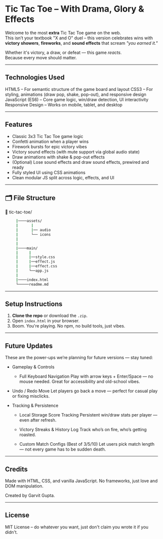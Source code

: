 #  Tic Tac Toe – With Drama, Glory & Effects

Welcome to the most **extra** Tic Tac Toe game on the web.  
This isn’t your textbook "X and O" duel – this version celebrates wins with **victory showers**, **fireworks**, and **sound effects** that scream *"you earned it."*

Whether it's victory, a draw, or defeat — this game *reacts*.  
Because every move should matter.

---
## Technologies Used

HTML5 – For semantic structure of the game board and layout
CSS3 – For styling, animations (draw pop, shake, pop-out), and responsive design
JavaScript (ES6) – Core game logic, win/draw detection, UI interactivity
Responsive Design – Works on mobile, tablet, and desktop

---
##  Features

-  Classic 3x3 Tic Tac Toe game logic
-  Confetti animation when a player wins
-  Firework bursts for epic victory vibes
-  Victory sound effects (with mute support via global audio state)
-  Draw animations with shake & pop-out effects
-  (Optional) Lose sound effects and draw sound effects, prewired and ready
-  Fully styled UI using CSS animations
-  Clean modular JS split across logic, effects, and UI

---

## 🗂 File Structure

📁 tic-tac-toe/

```bash
     |────assets/ 
     |      |
     |      |── audio
     |      └── icons
     |
     |
     |────main/
     |     |
     |     |──style.css
     |     |──effect.js
     |     |──effect.css
     |     └──app.js
     |
     |────index.html
     └─────readme.md
```

---

##  Setup Instructions

1. **Clone the repo** or download the `.zip`.
2. Open `index.html` in your browser.
3. Boom. You're playing. No npm, no build tools, just vibes.

---

## Future Updates

These are the power-ups we’re planning for future versions — stay tuned:

-  Gameplay & Controls
    
    -  Full Keyboard Navigation
Play with arrow keys + Enter/Space — no mouse needed. Great for accessibility and old-school vibes.

  -   Undo / Redo Move
Let players go back a move — perfect for casual play or fixing misclicks.


- Tracking & Persistence
   - Local Storage Score Tracking
Persistent win/draw stats per player — even after refresh.

  -  Victory Streaks & History Log
Track who’s on fire, who’s getting roasted.

  -  Custom Match Configs (Best of 3/5/10)
Let users pick match length — not every game has to be sudden death.

---

## Credits

Made with HTML, CSS, and vanilla JavaScript.
No frameworks, just love and DOM manipulation.

Created by Garvit Gupta.

---

##  License

MIT License – do whatever you want, just don't claim you wrote it if you didn't.